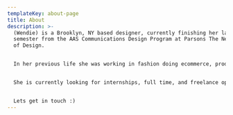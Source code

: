 ```yaml
---
templateKey: about-page
title: About
description: >-
  (Wendie) is a Brooklyn, NY based designer, currently finishing her last
  semester from the AAS Communications Design Program at Parsons The New School
  of Design. 


  In her previous life she was working in fashion doing ecommerce, production and styling. She has worked with companies such as [Hermes](https://www.hermes.com/us/en/), [Otte New York](https://otteny.com/), and [Stone and Strand](https://www.stoneandstrand.com/).


  She is currently looking for internships, full time, and freelance opportunities in graphic design.


  Lets get in touch :)
---
```

